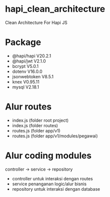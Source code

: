 # hapi_clean_architecture
 Clean Architecture For Hapi JS
# Package
 - @hapi/hapi V20.2.1
 - @hapi/jwt V2.1.0
 - bcrypt V5.0.1
 - dotenv V16.0.0
 - jsonwebtoken V8.5.1
 - knex V0.95.11
 - mysql V2.18.1
# Alur routes
 - index.js (folder root project)
 - index.js (folder routes)
 - routes.js (folder app/v1)
 - routes.js (folder app/v1/modules/pegawai)
# Alur coding modules
 controller -> service -> repository
 - controller untuk interaksi dengan routes
 - service penanganan logic/alur bisnis
 - repository untuk interaksi dengan database
